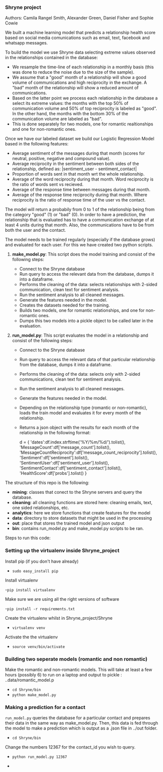### Shryne project

Authors: Camila Rangel Smith, Alexander Green, Daniel Fisher and Sophie Cowie

We built a machine learning model that predicts a relationship health score based on social media comunications such as
email, text, facebook and whatsapp messages.

To build the model we use Shryne data selecting extreme values observed in the relationships contained in the
 database:
- We resample the time-line of each relationship in a monthly basis (this was done to reduce the noise due to the size of the sample).
- We assume that a "good" month of a relationship will show a good volume of communications and high reciprocity in
  the exchange. A "bad" month of the relationship will show a reduced amount of communications.
- Based on the latter point we process each relationship in the database a select its extreme values: the months with
  the top 50% of communication volume and 50% of top reciprocity is labeled as "good". In the other hand,
the months with the bottom 30% of the communication volume are labeled as "bad".
- This is done separately for two models, one for romantic realtionships and one for non-romantic ones.

Once we have our labeled dataset we build our Logistic Regression Model based in the following features:

- Average sentiment of the messages during that month (scores for neutral, positive, negative and compound value).
- Average reciprocity in the sentiment between both sides of the relationship, defined as: |sentiment_user - sentiment_contact|
- Proportion of words sent in that month wrt the whole relationship.
- Average of the word reciprocity during that month. Word reciprocity is the ratio of words sent vs recieved.
- Average of the response time between messages during that month.
- Average of the response time reciprocity during that month. Where reciprocity is the ratio of response time of the user vs the contact.

The model will return a probabily from 0 to 1 of the relationship being from the category "good" (1) or "bad" (0).
In order to have a prediction, the relationship that is evaluated has to have a communication exchange of at least 4
units during that month. Also, the communications have to be from both the user and the contact.

The model needs to be trained regularly (especially if the database grows) and evaluated for each user. For this we have
created two python scripts.

1. **make_model.py**: This script does the model training and consist of the following steps:
    - Connect to the Shryne database
    - Run query to access the relevant data from the database, dumps it into a dataframe.
    - Performs the cleaning of the data: selects relationships with 2-sided communication, clean text for sentiment
     analysis.
    - Run the sentiment analysis to all cleaned messages.
    - Generate the features needed in the model.
    - Creates the datasets needed for the training.
    - Builds two models, one for romantic relationships, and one for non-romantic ones.
    - Dumps this two models into a pickle object to be called later in the evaluation.

2. **run_model.py**: This script evaluates the model in a relationship and consist of the following steps:
    - Connect to the Shryne database
    - Run query to access the relevant data of that particular relationship from the database, dumps it into a dataframe.
    - Performs the cleaning of the data: selects only with 2-sided communications, clean text for sentiment
     analysis.
    - Run the sentiment analysis to all cleaned messages.
    - Generate the features needed in the model.
    - Depending on the relationship type (romantic or non-romantic), loads the train model and evaluates it
    for every month of the relationship.
    - Returns a json object with the results for each month of the relationship in the following format:

        d = {
        'dates':df.index.strftime('%Y/%m/%d/').tolist(),
        'MessageCount':df['message_count'].tolist(),
        'MessageCountReciprocity':df['message_count_reciprocity'].tolist(),
        'Sentiment':df['sentiment'].tolist(),
        'SentimentUser':df['sentiment_user'].tolist(),
        'SentimentContact':df['sentiment_contact'].tolist(),
        'HealthScore':df['probs'].tolist()
    }


The structure of this repo is the following:

- **mining**: classes that conect to the Shryne servers and query the database.
- **cleaning**: all cleaning functions are stored here: cleaning emails, text, one sided relationships, etc.
- **analytics**: here we store functions that create features for the model
- **data**: directory to store datasets that might be used in the processing
- **out**: place that stores the trained model and json output
- **bin**: contains run_model.py and make_model.py scripts to be ran.

Steps to run this code:

### Setting up the virtualenv inside Shryne_project
Install pip (if you don't have already)

- `sudo easy_install pip`

Install virtualenv

-`pip install virtualenv`

Make sure we are using all the right versions of software

-`pip install -r requirements.txt`

Create the virtualenv whilst in Shryne_project/Shryne

- `virtualenv venv`

Activate the the virtualenv

- `source venv/bin/activate`

### Building two seperate models (romantic and non romantic)

Make the romantic and non-romantic models. This will take at least a few hours (possibly 6) 
to run on a laptop and output to pickle : ..data/romantic_model.p 

- `cd Shryne/bin`
- `python make_model.py`


### Making a prediction for a contact
`run_model.py` queries the database for a particular contact and prepares their data
in the same way as make_model.py. Then, this data is fed through the model to make a
prediction which is output as a .json file in ../out folder. 

- `cd Shryne/bin`

Change the numbers 12367 for the contact_id you wish to query.
- `python run_model.py 12367`





- 




